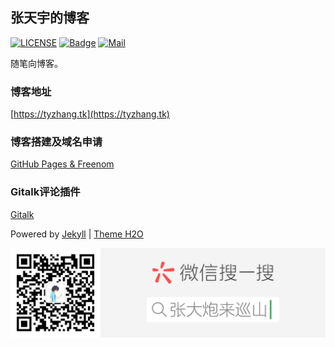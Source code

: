 ## 张天宇的博客

[![LICENSE](https://img.shields.io/badge/license-Anti%20996-blue.svg)](https://github.com/996icu/996.ICU/blob/master/LICENSE)  [![Badge](https://img.shields.io/badge/link-996.icu-red.svg)](https://996.icu/#/zh_CN)  [![Mail](https://img.shields.io/badge/mail-zhangty1996@163.com-orange.svg)]()

随笔向博客。

### 博客地址
[https://tyzhang.tk](https://tyzhang.tk)

### 博客搭建及域名申请
[GitHub Pages & Freenom](https://tyzhang.tk/2019/01/07/github.html)

### Gitalk评论插件
[Gitalk](https://tyzhang.tk/2019/03/22/gitalk.html)

Powered by [Jekyll](https://jekyllrb.com/) | [Theme H2O](https://github.com/kaeyleo/jekyll-theme-H2O)

![QRCODE](assets/img/qrcode_zdplxs_word.png)